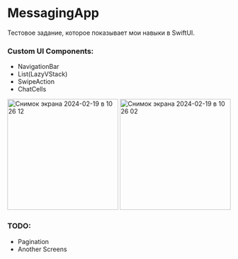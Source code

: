 # MessagingApp
Тестовое задание, которое показывает мои навыки в SwiftUI.

### Custom UI Components:
* NavigationBar
* List(LazyVStack)
* SwipeAction
* ChatCells

<img width="250" alt="Снимок экрана 2024-02-19 в 10 26 12" src="https://github.com/VladEnbaev/MessagingApp/assets/116029905/0c0657a1-a03f-45df-8ef9-d5dcbf325873">
<img width="250" alt="Снимок экрана 2024-02-19 в 10 26 02" src="https://github.com/VladEnbaev/MessagingApp/assets/116029905/5c22e65d-9708-4ad7-b610-c873a654741f">

### TODO: 
* Pagination
* Another Screens


